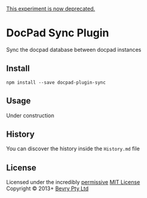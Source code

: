 [This experiment is now deprecated.](https://discuss.bevry.me/t/deprecating-in-memory-docpad-importers-exporters/87)

# DocPad Sync Plugin

Sync the docpad database between docpad instances

## Install

```
npm install --save docpad-plugin-sync
```


## Usage
Under construction


## History
You can discover the history inside the `History.md` file


## License
Licensed under the incredibly [permissive](http://en.wikipedia.org/wiki/Permissive_free_software_licence) [MIT License](http://creativecommons.org/licenses/MIT/)
<br/>Copyright &copy; 2013+ [Bevry Pty Ltd](http://bevry.me)
